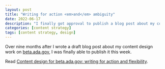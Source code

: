 ```yaml
---
layout: post
title: "Writing for action <em>and</em> ambiguity"
date: 2022-06-17
description: "I finally got approval to publish a blog post about my content design work for ADA."
categories: [content strategy]
tags: [content strategy, design]
---
```


Over nine months after I wrote a draft blog post about my content design work on [beta.ada.gov](https://beta.ada.gov/), I was finally able to publish it this week. 

Read [Content design for beta.ada.gov: writing for action and flexibility](https://18f.gsa.gov/2022/07/13/content-design-ada/).